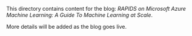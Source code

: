 This directory contains content for the blog:
*RAPIDS on Microsoft Azure Machine Learning: A Guide To Machine Learning at Scale*.

More details will be added as the blog goes live.